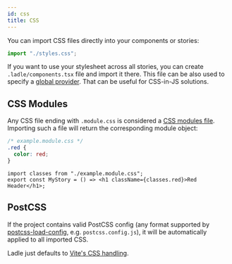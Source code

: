 ```yaml
---
id: css
title: CSS
---
```


You can import CSS files directly into your components or stories:

```js
import "./styles.css";
```

If you want to use your stylesheet across all stories, you can create `.ladle/components.tsx` file and import it there. This file can be also used to specify a [global provider](/docs/providers). That can be useful for CSS-in-JS solutions.

## CSS Modules

Any CSS file ending with `.module.css` is considered a [CSS modules file](https://github.com/css-modules/css-modules). Importing such a file will return the corresponding module object:

```css
/* example.module.css */
.red {
  color: red;
}
```

```tsx
import classes from "./example.module.css";
export const MyStory = () => <h1 className={classes.red}>Red Header</h1>;
```

## PostCSS

If the project contains valid PostCSS config (any format supported by [postcss-load-config](https://github.com/postcss/postcss-load-config), e.g. `postcss.config.js`), it will be automatically applied to all imported CSS.

Ladle just defaults to [Vite's CSS handling](https://vitejs.dev/guide/features.html#css).
